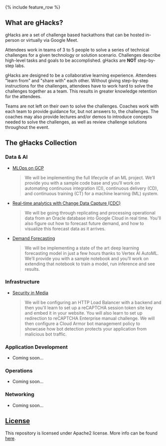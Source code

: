 {% include feature_row %}

## What are gHacks?

gHacks are a set of challenge based hackathons that can be hosted in-person or virtually via Google Meet.

Attendees work in teams of 3 to 5 people to solve a series of technical challenges for a given technology or solution scenario. Challenges describe high-level tasks and goals to be accomplished. gHacks are **NOT** step-by-step labs.

gHacks are designed to be a collaborative learning experience.  Attendees "learn from" and "share with" each other. Without giving step-by-step instructions for the challenges, attendees have to work hard to solve the challenges together as a team.  This results in greater knowledge retention for the attendees. 

Teams are not left on their own to solve the challenges. Coaches work with each team to provide guidance for, but not answers to, the challenges.  The coaches may also provide lectures and/or demos to introduce concepts needed to solve the challenges, as well as review challenge solutions throughout the event.

## The gHacks Collection

### Data & AI
- [MLOps on GCP](./hacks/mlops-on-gcp/README.md)
  > We will be implementing the full lifecycle of an ML project. We’ll provide you with a sample code base and you’ll work on automating continuous integration (CI), continuous delivery (CD), and continuous training (CT) for a machine learning (ML) system. 
- [Real-time analytics with Change Data Capture (CDC)](./hacks/retail-analytics/README.md)
  > We will be going through replicating and processing operational data from an Oracle database into Google Cloud in real time. You'll also figure out how to forecast future demand, and how to visualize this forecast data as it arrives.
- [Demand Forecasting](./hacks/demand-forecasting/README.md)
  > We will be implementing a state of the art deep learning forecasting model in just a few hours thanks to Vertex AI AutoML. We’ll provide you with a sample notebook and you’ll work on extending that notebook to train a model, run inference and see results. 

### Infrastructure
- [Security in Media](./hacks/security-in-media/README.md)
  > We will be configuring an HTTP Load Balancer with a backend and then you'll learn to set up a reCAPTCHA session token site key and embed it in your website. You will also learn to set up redirection to reCAPTCHA Enterprise manual challenge. We will then configure a Cloud Armor bot management policy to showcase how bot detection protects your application from malicious bot traffic.

### Application Development
- Coming soon...

### Operations
- Coming soon...

### Networking
- Coming soon...

## [License](./LICENSE)
This repository is licensed under Apache2 license. More info can be found [here](./LICENSE).
